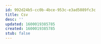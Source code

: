 ```yaml
---
id: 992d24b5-cc0b-4bce-953c-e3ad5089fc3c
title: Csv
desc: ''
updated: 1600019385785
created: 1600019385785
stub: false
---
```


